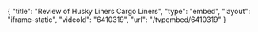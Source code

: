 {
    "title": "Review of Husky Liners Cargo Liners",
    "type": "embed",
    "layout": "iframe-static",
    "videoId": "6410319",
    "url": "\/tvpembed\/6410319"
}